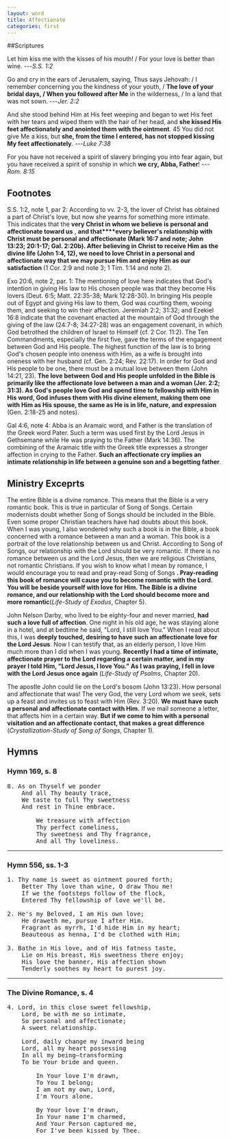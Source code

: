 ```yaml
---
layout: word
title: Affectionate
categories: first
---
```


##Scriptures

Let him kiss me with the kisses of his mouth! / For your love is better than wine.
---_S.S. 1:2_

Go and cry in the ears of Jerusalem, saying, Thus says Jehovah: / I remember concerning you the kindness of your youth, / **The love of your bridal days, / When you followed after Me** in the wilderness, / In a land that was not sown.
---_Jer. 2:2_

And she stood behind Him at His feet weeping and began to wet His feet with her tears and wiped them with the hair of her head, and **she kissed His feet affectionately and anointed them with the ointment**. 45 You did not give Me a kiss, but **she, from the time I entered, has not stopped kissing My feet affectionately**.
---_Luke 7:38_

For you have not received a spirit of slavery bringing you into fear again, but you have received a spirit of sonship in which **we cry, Abba, Father**!
---_Rom. 8:15_

## Footnotes

S.S. 1:2, note 1, par 2: According to vv. 2-3, the lover of Christ has obtained a part of Christ's love, but now she yearns for something more intimate. This indicates that the **very Christ in whom we believe is personal and affectionate toward us** , **and that****every believer's relationship with Christ must be personal and affectionate **(Mark 16:7 and note; John 13:23; 20:1-17; Gal. 2:20b). After believing in Christ to receive Him as the divine life (John 1:4, 12),** we need to love Christ in a personal and affectionate way that we may pursue Him and enjoy Him as our satisfaction** (1 Cor. 2:9 and note 3; 1 Tim. 1:14 and note 2).

Exo 20:6, note 2, par. 1: The mentioning of love here indicates that God's intention in giving His law to His chosen people was that they become His lovers (Deut. 6:5; Matt. 22:35-38; Mark 12:28-30). In bringing His people out of Egypt and giving His law to them, God was courting them, wooing them, and seeking to win their affection. Jeremiah 2:2; 31:32; and Ezekiel 16:8 indicate that the covenant enacted at the mountain of God through the giving of the law (24:7-8; 34:27-28) was an engagement covenant, in which God betrothed the children of Israel to Himself (cf. 2 Cor. 11:2). The Ten Commandments, especially the first five, gave the terms of the engagement between God and His people. The highest function of the law is to bring God's chosen people into oneness with Him, as a wife is brought into oneness with her husband (cf. Gen. 2:24; Rev. 22:17). In order for God and His people to be one, there must be a mutual love between them (John 14:21, 23). **The love between God and His people unfolded in the Bible is primarily like the affectionate love between a man and a woman (Jer. 2:2; 31:3). As God's people love God and spend time to fellowship with Him in His word, God infuses them with His divine element, making them one with Him as His spouse, the same as He is in life, nature, and expression** (Gen. 2:18-25 and notes).

Gal 4:6, note 4: Abba is an Aramaic word, and Father is the translation of the Greek word Pater. Such a term was used first by the Lord Jesus in Gethsemane while He was praying to the Father (Mark 14:36). The combining of the Aramaic title with the Greek title expresses a stronger affection in crying to the Father. **Such an affectionate cry implies an intimate relationship in life between a genuine son and a begetting father**.

## Ministry Exceprts

The entire Bible is a divine romance. This means that the Bible is a very romantic book. This is true in particular of Song of Songs. Certain modernists doubt whether Song of Songs should be included in the Bible. Even some proper Christian teachers have had doubts about this book. When I was young, I also wondered why such a book is in the Bible, a book concerned with a romance between a man and a woman. This book is a portrait of the love relationship between us and Christ. According to Song of Songs, our relationship with the Lord should be very romantic. If there is no romance between us and the Lord Jesus, then we are religious Christians, not romantic Christians. If you wish to know what I mean by romance, I would encourage you to read and pray-read Song of Songs **. Pray-reading this book of romance will cause you to become romantic with the Lord. You will be beside yourself with love for Him. The Bible is a divine romance, and our relationship with the Lord should become more and more romantic**(_Life-Study of Exodus_, Chapter 5).

John Nelson Darby, who lived to be eighty-four and never married, **had such a love full of affection**. One night in his old age, he was staying alone in a hotel, and at bedtime he said, "Lord, I still love You." When I read about this, I was **deeply touched, desiring to have such an affectionate love for the Lord Jesus**. Now I can testify that, as an elderly person, I love Him much more than I did when I was young. **Recently I had a time of intimate, affectionate prayer to the Lord regarding a certain matter, and in my prayer I told Him, "Lord Jesus, I love You." As I was praying, I fell in love with the Lord Jesus once again** (_Life-Study of Psalms_, Chapter 20).

The apostle John could lie on the Lord's bosom (John 13:23). How personal and affectionate that was! The very God, the very Lord whom we seek, sets up a feast and invites us to feast with Him (Rev. 3:20). **We must have such a personal and affectionate contact with Him.** If we mail someone a letter, that affects him in a certain way. **But if we come to him with a personal visitation and an affectionate contact, that makes a great difference** (_Crystallization-Study of Song of Songs_, Chapter 1).

## Hymns

### Hymn 169, s. 8

<pre>
8. As on Thyself we ponder
    And all Thy beauty trace,
    We taste to full Thy sweetness
    And rest in Thine embrace.

        We treasure with affection
        Thy perfect comeliness,
        Thy sweetness and Thy fragrance,
        And all Thy loveliness.
</pre>

---

### Hymn 556, ss. 1-3

<pre>
1. Thy name is sweet as ointment poured forth;
    Better Thy love than wine, O draw Thou me!
    If we the footsteps follow of the flock,
    Entered Thy fellowship of love we'll be.

2. He's my Beloved, I am His own love;
    He draweth me, pursue I after Him.
    Fragrant as myrrh, I'd hide Him in my heart;
    Beauteous as henna, I'd be clothed with Him;

3. Bathe in His love, and of His fatness taste,
    Lie on His breast, His sweetness there enjoy;
    His love the banner, His affection shown
    Tenderly soothes my heart to purest joy.
</pre>

---

### The Divine Romance, s. 4

<pre>
4. Lord, in this close sweet fellowship,  
    Lord, be with me so intimate,  
    So personal and affectionate;  
    A sweet relationship.

    Lord, daily change my inward being  
    Lord, all my heart possessing  
    In all my being—transforming  
    To be Your bride and queen.

        In Your love I'm drawn,  
        To You I belong;  
        I am not my own, Lord,  
        I'm Yours alone.

        By Your love I'm drawn,  
        In Your name I'm charmed,  
        And Your Person captured me,  
        For I've been kissed by Thee.
</pre>
